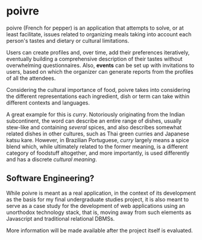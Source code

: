 # poivre

poivre (French for pepper) is an application that attempts to solve, or at least
facilitate, issues related to organizing meals taking into account each person's
tastes and dietary or cultural limitations.

Users can create profiles and, over time, add their preferences iteratively,
eventually building a comprehensive description of their tastes without
overwhelming questionnaires. Also, **events** can be set up with invitations to
users, based on which the organizer can generate reports from the profiles of
all the attendees.

Considering the cultural importance of food, poivre takes into considering the
different representations each ingredient, dish or term can take within
different contexts and languages.

A great example for this is *curry*. Notoriously originating from the Indian
subcontinent, the word can describe an entire range of dishes, usually stew-like
and containing *several* spices, and also describes somewhat related dishes in
other cultures, such as Thai green curries and Japanese katsu kare. However, in
Brazilian Portuguese, *curry* largely means a spice blend which, while
ultimately related to the former meaning, is a different category of foodstuff
altogether, and more importantly, is used differently and has a discrete
*cultural meaning*.

## Software Engineering?

While poivre is meant as a real application, in the context of its development
as the basis for my final undergraduate studies project, it is also meant to
serve as a case study for the development of web applications using an
unorthodox technology stack, that is, moving away from such elements as
Javascript and traditional relational DBMSs.

More information will be made available after the project itself is evaluated.
